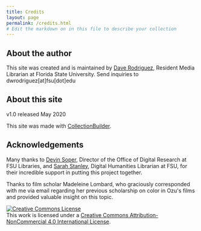 ```yaml
---
title: Credits
layout: page
permalink: /credits.html
# Edit the markdown on in this file to describe your collection
---
```


## About the author
This site was created and is maintained by [Dave Rodriguez](https://orcid.org/0000-0001-9759-8464), Resident Media Librarian at Florida State University. Send inquiries to dwrodriguez[at]fsu[dot]edu

## About this site
v1.0 released May 2020

This site was made with [CollectionBuilder](https://collectionbuilder.github.io/about.html).

## Acknowledgements
Many thanks to [Devin Soper](https://orcid.org/0000-0002-2667-4594), Director of the Office of Digital Research at FSU Libraries, and [Sarah Stanley](https://github.com/scstanley7), Digital Humanities Librarian at FSU, for their incredible support in putting this project together.

Thanks to film scholar Madeleine Lombard, who graciously corresponded with me via email regarding her previous scholarship on color in Ozu's films and provided valuable insight on this topic.

<a rel="license" href="http://creativecommons.org/licenses/by-nc/4.0/"><img alt="Creative Commons License" style="border-width:0" src="https://i.creativecommons.org/l/by-nc/4.0/88x31.png" /></a><br />This work is licensed under a <a rel="license" href="http://creativecommons.org/licenses/by-nc/4.0/">Creative Commons Attribution-NonCommercial 4.0 International License</a>.
